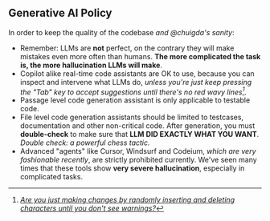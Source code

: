 ## Generative AI Policy

In order to keep the quality of the codebase *and @chuigda's sanity*:

- Remember: LLMs are **not** perfect, on the contrary they will make mistakes even more often than humans. **The more complicated the task is, the more hallucination LLMs will make**.
- Copilot alike real-time code assistants are OK to use, because you can inspect and intervene what LLMs do, *unless you're just keep pressing the "Tab" key to accept suggestions until there's no red wavy lines[^1].*
- Passage level code generation assistant is only applicable to testable code.
- File level code generation assistants should be limited to testcases, documentation and other non-critical code. After generation, you must **double-check** to make sure that **LLM DID EXACTLY WHAT YOU WANT**. *Double check: a powerful chess tactic.*
- Advanced "agents" like Cursor, Windsurf and Codeium, *which are very fashionable recently*, are strictly prohibited currently. We've seen many times that these tools show **very severe hallucination**, especially in complicated tasks.

[^1]: [*Are you just making changes by randomly inserting and deleting characters until you don't see warnings?*](https://lkml.indiana.edu/hypermail/linux/kernel/0810.2/1735.html)
